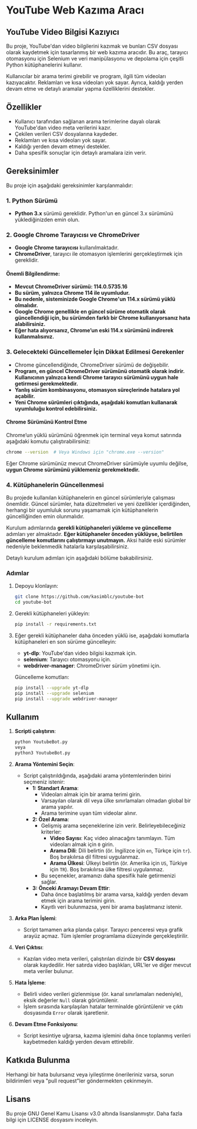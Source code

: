 # YouTube Web Kazıma Aracı
## YouTube Video Bilgisi Kazıyıcı

Bu proje, YouTube'dan video bilgilerini kazımak ve bunları CSV dosyası olarak kaydetmek için tasarlanmış bir web kazıma aracıdır. Bu araç, tarayıcı otomasyonu için Selenium ve veri manipülasyonu ve depolama için çeşitli Python kütüphanelerini kullanır.

Kullanıcılar bir arama terimi girebilir ve program, ilgili tüm videoları kazıyacaktır. Reklamları ve kısa videoları yok sayar. Ayrıca, kaldığı yerden devam etme ve detaylı aramalar yapma özelliklerini destekler.

## Özellikler
- Kullanıcı tarafından sağlanan arama terimlerine dayalı olarak YouTube'dan video meta verilerini kazır.
- Çekilen verileri CSV dosyalarına kaydeder.
- Reklamları ve kısa videoları yok sayar.
- Kaldığı yerden devam etmeyi destekler.
- Daha spesifik sonuçlar için detaylı aramalara izin verir.

## Gereksinimler

Bu proje için aşağıdaki gereksinimler karşılanmalıdır:

### 1. Python Sürümü
- **Python 3.x** sürümü gereklidir. Python'un en güncel 3.x sürümünü yüklediğinizden emin olun.

### 2. Google Chrome Tarayıcısı ve ChromeDriver
- **Google Chrome tarayıcısı** kullanılmaktadır.
- **ChromeDriver**, tarayıcı ile otomasyon işlemlerini gerçekleştirmek için gereklidir.

#### Önemli Bilgilendirme:
- **Mevcut ChromeDriver sürümü: 114.0.5735.16**
- **Bu sürüm, yalnızca Chrome 114 ile uyumludur.**
- **Bu nedenle, sisteminizde Google Chrome'un 114.x sürümü yüklü olmalıdır.**
- **Google Chrome genellikle en güncel sürüme otomatik olarak güncellendiği için, bu sürümden farklı bir Chrome kullanıyorsanız hata alabilirsiniz.**
- **Eğer hata alıyorsanız, Chrome’un eski 114.x sürümünü indirerek kullanmalısınız.**

### 3. Gelecekteki Güncellemeler İçin Dikkat Edilmesi Gerekenler
- Chrome güncellendiğinde, ChromeDriver sürümü de değişebilir.
- **Program, en güncel ChromeDriver sürümünü otomatik olarak indirir. Kullanıcının yalnızca kendi Chrome tarayıcı sürümünü uygun hale getirmesi gerekmektedir.**
- **Yanlış sürüm kombinasyonu, otomasyon süreçlerinde hatalara yol açabilir.**
- **Yeni Chrome sürümleri çıktığında, aşağıdaki komutları kullanarak uyumluluğu kontrol edebilirsiniz.**

#### Chrome Sürümünü Kontrol Etme
Chrome’un yüklü sürümünü öğrenmek için terminal veya komut satırında aşağıdaki komutu çalıştırabilirsiniz:
```sh
chrome --version  # Veya Windows için "chrome.exe --version"
```

Eğer Chrome sürümünüz mevcut ChromeDriver sürümüyle uyumlu değilse, **uygun Chrome sürümünü yüklemeniz gerekmektedir.**

### 4. Kütüphanelerin Güncellenmesi
Bu projede kullanılan kütüphanelerin en güncel sürümleriyle çalışması önemlidir. Güncel sürümler, hata düzeltmeleri ve yeni özellikler içerdiğinden, herhangi bir uyumluluk sorunu yaşamamak için kütüphanelerin güncelliğinden emin olunmalıdır.

Kurulum adımlarında **gerekli kütüphaneleri yükleme ve güncelleme** adımları yer almaktadır. **Eğer kütüphaneler önceden yüklüyse, belirtilen güncelleme komutlarını çalıştırmayı unutmayın.** Aksi halde eski sürümler nedeniyle beklenmedik hatalarla karşılaşabilirsiniz.

Detaylı kurulum adımları için aşağıdaki bölüme bakabilirsiniz.

### Adımlar
1. Depoyu klonlayın:
    ```sh
    git clone https://github.com/kasimblc/youtube-bot
    cd youtube-bot
    ```

2. Gerekli kütüphaneleri yükleyin:
    ```sh
    pip install -r requirements.txt
    ```
    
3. Eğer gerekli kütüphaneler daha önceden yüklü ise, aşağıdaki komutlarla kütüphaneleri en son sürüme güncelleyin:
    - **yt-dlp**: YouTube'dan video bilgisi kazımak için.
    - **selenium**: Tarayıcı otomasyonu için.
    - **webdriver-manager**: ChromeDriver sürüm yönetimi için.

    Güncelleme komutları:
    ```sh
    pip install --upgrade yt-dlp
    pip install --upgrade selenium
    pip install --upgrade webdriver-manager
    ```
    
## Kullanım
1. **Scripti çalıştırın**:
    ```sh
    python YoutubeBot.py
    veya
    python3 YoutubeBot.py
    ```

2. **Arama Yöntemini Seçin**:
   - Script çalıştırıldığında, aşağıdaki arama yöntemlerinden birini seçmeniz istenir:
     - **1: Standart Arama**:  
       - Videoları almak için bir arama terimi girin.  
       - Varsayılan olarak dil veya ülke sınırlamaları olmadan global bir arama yapılır.  
       - Arama terimine uyan tüm videolar alınır.  
     - **2: Özel Arama**:  
       - Gelişmiş arama seçeneklerine izin verir. Belirleyebileceğiniz kriterler:  
         - **Video Sayısı**: Kaç video alınacağını tanımlayın. Tüm videoları almak için `0` girin.  
         - **Arama Dili**: Dili belirtin (ör. İngilizce için `en`, Türkçe için `tr`). Boş bırakılırsa dil filtresi uygulanmaz.  
         - **Arama Ülkesi**: Ülkeyi belirtin (ör. Amerika için `US`, Türkiye için `TR`). Boş bırakılırsa ülke filtresi uygulanmaz.  
       - Bu seçenekler, aramanızı daha spesifik hale getirmenizi sağlar.  
     - **3: Önceki Aramayı Devam Ettir**:  
       - Daha önce başlatılmış bir arama varsa, kaldığı yerden devam etmek için arama terimini girin.  
       - Kayıtlı veri bulunmazsa, yeni bir arama başlatmanız istenir.

3. **Arka Plan İşlemi**:
   - Script tamamen arka planda çalışır. Tarayıcı penceresi veya grafik arayüz açmaz. Tüm işlemler programlama düzeyinde gerçekleştirilir.

4. **Veri Çıktısı**:
   - Kazılan video meta verileri, çalıştırılan dizinde bir **CSV dosyası** olarak kaydedilir. Her satırda video başlıkları, URL'ler ve diğer mevcut meta veriler bulunur.

5. **Hata İşleme**:
   - Belirli video verileri gizlenmişse (ör. kanal sınırlamaları nedeniyle), eksik değerler `Null` olarak görüntülenir.  
   - İşlem sırasında karşılaşılan hatalar terminalde görüntülenir ve çıktı dosyasında `Error` olarak işaretlenir.

6. **Devam Etme Fonksiyonu**:
   - Script kesintiye uğrarsa, kazıma işlemini daha önce toplanmış verileri kaybetmeden kaldığı yerden devam ettirebilir.

## Katkıda Bulunma
Herhangi bir hata bulursanız veya iyileştirme önerileriniz varsa, sorun bildirimleri veya "pull request"ler göndermekten çekinmeyin.

## Lisans
Bu proje GNU Genel Kamu Lisansı v3.0 altında lisanslanmıştır. Daha fazla bilgi için LICENSE dosyasını inceleyin.
